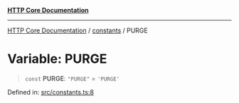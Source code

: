 [**HTTP Core Documentation**](../../README.md)

***

[HTTP Core Documentation](../../README.md) / [constants](../README.md) / PURGE

# Variable: PURGE

> `const` **PURGE**: `"PURGE"` = `'PURGE'`

Defined in: [src/constants.ts:8](https://github.com/stonemjs/http-core/blob/38177eda1505fdb30323b11ec31ef2a0f0840267/src/constants.ts#L8)
